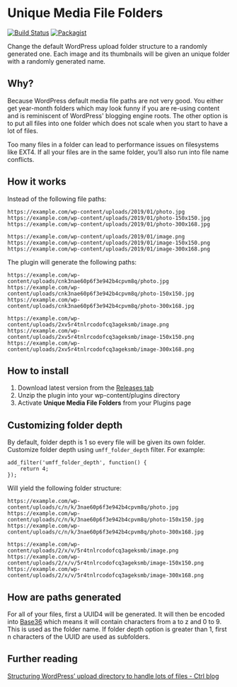 # Unique Media File Folders

[![Build Status](https://travis-ci.com/CreunaFI/unique-media-file-folders.svg?branch=master)](https://travis-ci.com/CreunaFI/unique-media-file-folders) [![Packagist](https://img.shields.io/packagist/v/joppuyo/unique-media-file-folders.svg?style=flat)](https://packagist.org/packages/joppuyo/unique-media-file-folders)

Change the default WordPress upload folder structure to a randomly generated one. Each image and its thumbnails will be given an unique folder with a randomly generated name.

## Why?

Because WordPress default media file paths are not very good. You either get year-month folders which may look funny if you are re-using content and is reminiscent of WordPress' blogging engine roots. The other option is to put all files into one folder which does not scale when you start to have a lot of files.

Too many files in a folder can lead to performance issues on filesystems like EXT4. If all your files are in the same folder, you’ll also run into file name conflicts.

## How it works

Instead of the following file paths:

```
https://example.com/wp-content/uploads/2019/01/photo.jpg
https://example.com/wp-content/uploads/2019/01/photo-150x150.jpg
https://example.com/wp-content/uploads/2019/01/photo-300x168.jpg

https://example.com/wp-content/uploads/2019/01/image.png
https://example.com/wp-content/uploads/2019/01/image-150x150.png
https://example.com/wp-content/uploads/2019/01/image-300x168.png
```

The plugin will generate the following paths:

```
https://example.com/wp-content/uploads/cnk3nae60p6f3e942b4cpvm8q/photo.jpg
https://example.com/wp-content/uploads/cnk3nae60p6f3e942b4cpvm8q/photo-150x150.jpg
https://example.com/wp-content/uploads/cnk3nae60p6f3e942b4cpvm8q/photo-300x168.jpg

https://example.com/wp-content/uploads/2xv5r4tnlrcodofcq3ageksmb/image.png
https://example.com/wp-content/uploads/2xv5r4tnlrcodofcq3ageksmb/image-150x150.png
https://example.com/wp-content/uploads/2xv5r4tnlrcodofcq3ageksmb/image-300x168.png
```

## How to install

1. Download latest version from the [Releases tab](https://github.com/CreunaFI/unique-media-file-folders/releases)
2. Unzip the plugin into your wp-content/plugins directory
3. Activate **Unique Media File Folders** from your Plugins page

## Customizing folder depth

By default, folder depth is 1 so every file will be given its own folder. Customize folder depth using `umff_folder_depth` filter. For example:

```
add_filter('umff_folder_depth', function() {
    return 4;
});
```

Will yield the following folder structure:

```
https://example.com/wp-content/uploads/c/n/k/3nae60p6f3e942b4cpvm8q/photo.jpg
https://example.com/wp-content/uploads/c/n/k/3nae60p6f3e942b4cpvm8q/photo-150x150.jpg
https://example.com/wp-content/uploads/c/n/k/3nae60p6f3e942b4cpvm8q/photo-300x168.jpg

https://example.com/wp-content/uploads/2/x/v/5r4tnlrcodofcq3ageksmb/image.png
https://example.com/wp-content/uploads/2/x/v/5r4tnlrcodofcq3ageksmb/image-150x150.png
https://example.com/wp-content/uploads/2/x/v/5r4tnlrcodofcq3ageksmb/image-300x168.png
```

## How are paths generated

For all of your files, first a UUID4 will be generated. It will then be encoded into [Base36](https://en.wikipedia.org/wiki/Base36) which means it will contain characters from a to z and 0 to 9. This is used as the folder name. If folder depth option is greater than 1, first n characters of the UUID are used as subfolders.

## Further reading

[Structuring WordPress’ upload directory to handle lots of files - Ctrl blog](https://www.ctrl.blog/entry/wp-content-uploads)
